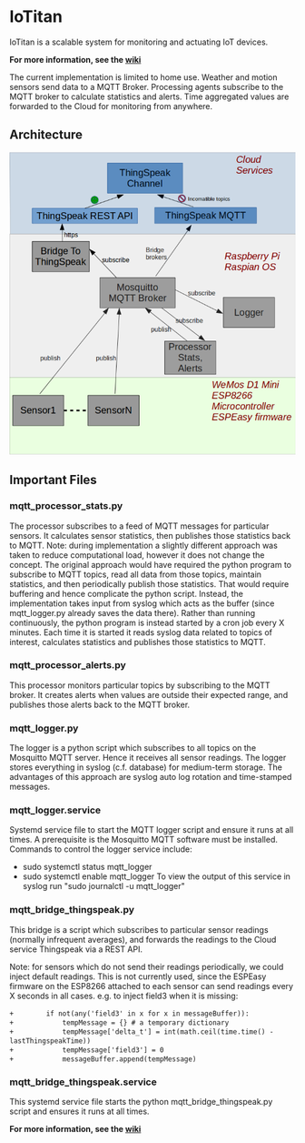 # IoTitan
IoTitan is a scalable system for monitoring and actuating IoT devices.

**For more information, see the [wiki](https://github.com/DataQub3/IoTitan/wiki)**

The current implementation is limited to home use.  Weather and motion sensors send data to a MQTT Broker.  Processing agents subscribe to the MQTT broker to calculate statistics and alerts.  Time aggregated values are forwarded to the Cloud for monitoring from anywhere.

## Architecture
![IoTitan Architecture](img/IoT_architecture_crop.png "IoTitan Architecture")


## Important Files

### mqtt_processor_stats.py
The processor subscribes to a feed of MQTT messages for particular sensors. It calculates sensor statistics, then publishes those statistics back to MQTT.
Note: during implementation a slightly different approach was taken to reduce computational load, however it does not change the concept.  The original approach would have required the python program to subscribe to MQTT topics, read all data from those topics, maintain statistics, and then periodically publish those statistics.  That would require buffering and hence complicate the python script.
Instead, the implementation takes input from syslog which acts as the buffer (since mqtt_logger.py already saves the data there).  Rather than running continuously, the python program is instead started by a cron job every X minutes.  Each time it is started it reads syslog data related to topics of interest, calculates statistics and publishes those statistics to MQTT.

### mqtt_processor_alerts.py
This processor monitors particular topics by subscribing to the MQTT broker.  It creates alerts when values are outside their expected range, and publishes those alerts back to the MQTT broker.

### mqtt_logger.py
The logger is a python script which subscribes to all topics on the Mosquitto MQTT server.  Hence it receives all sensor readings.  The logger stores everything in syslog (c.f. database) for medium-term storage.  The advantages of this approach are  syslog auto log rotation and time-stamped messages.

### mqtt_logger.service
Systemd service file to start the MQTT logger script and ensure it runs at all times.  A prerequisite is the Mosquitto MQTT software must be installed.  Commands to control the logger service include:
* sudo systemctl status mqtt_logger
* sudo systemctl enable mqtt_logger
To view the output of this service in syslog run "sudo journalctl -u mqtt_logger"

### mqtt_bridge_thingspeak.py
This bridge is a script which subscribes to particular sensor readings (normally infrequent averages), and forwards the readings to the Cloud service Thingspeak via a REST API.

Note: for sensors which do not send their readings periodically, we could inject default readings.  This is not currently used, since the ESPEasy firmware on the ESP8266 attached to each sensor can send readings every X seconds in all cases.
e.g. to inject field3 when it is missing:

```
+        if not(any('field3' in x for x in messageBuffer)):
+            tempMessage = {} # a temporary dictionary
+            tempMessage['delta_t'] = int(math.ceil(time.time() - lastThingspeakTime))
+            tempMessage['field3'] = 0
+            messageBuffer.append(tempMessage)
```

### mqtt_bridge_thingspeak.service
This systemd service file starts the python mqtt_bridge_thingspeak.py script and ensures it runs at all times.

**For more information, see the [wiki](https://github.com/DataQub3/IoTitan/wiki)**
